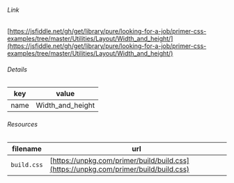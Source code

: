 <!--
https://pypi.org/project/jsfiddle-readme/
-->


###### Link
[https://jsfiddle.net/gh/get/library/pure/looking-for-a-job/primer-css-examples/tree/master/Utilities/Layout/Width_and_height/](https://jsfiddle.net/gh/get/library/pure/looking-for-a-job/primer-css-examples/tree/master/Utilities/Layout/Width_and_height/)

###### Details
key|value
-|-
name|Width_and_height

###### Resources
filename|url
-|-
`build.css`|[https://unpkg.com/primer/build/build.css](https://unpkg.com/primer/build/build.css)